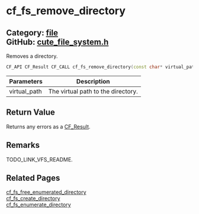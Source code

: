 [](../header.md ':include')

# cf_fs_remove_directory

Category: [file](/api_reference?id=file)  
GitHub: [cute_file_system.h](https://github.com/RandyGaul/cute_framework/blob/master/include/cute_file_system.h)  
---

Removes a directory.

```cpp
CF_API CF_Result CF_CALL cf_fs_remove_directory(const char* virtual_path);
```

Parameters | Description
--- | ---
virtual_path | The virtual path to the directory.

## Return Value

Returns any errors as a [CF_Result](/utility/cf_result.md).

## Remarks

TODO_LINK_VFS_README.

## Related Pages

[cf_fs_free_enumerated_directory](/file/cf_fs_free_enumerated_directory.md)  
[cf_fs_create_directory](/file/cf_fs_create_directory.md)  
[cf_fs_enumerate_directory](/file/cf_fs_enumerate_directory.md)  
